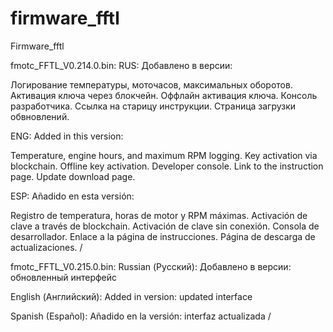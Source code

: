 # firmware_fftl

Firmware_fftl


fmotc_FFTL_V0.214.0.bin:
RUS:
Добавлено в версии:

Логирование температуры, моточасов, максимальных оборотов.
Активация ключа через блокчейн.
Оффлайн активация ключа.
Консоль разработчика.
Ссылка на старицу инструкции.
Страница загрузки обвновлений.

ENG:
Added in this version:

Temperature, engine hours, and maximum RPM logging.
Key activation via blockchain.
Offline key activation.
Developer console.
Link to the instruction page.
Update download page.

ESP:
Añadido en esta versión:

Registro de temperatura, horas de motor y RPM máximas.
Activación de clave a través de blockchain.
Activación de clave sin conexión.
Consola de desarrollador.
Enlace a la página de instrucciones.
Página de descarga de actualizaciones. /



fmotc_FFTL_V0.215.0.bin:
Russian (Русский):
Добавлено в версии:
обновленный интерфейс

English (Английский):
Added in version:
updated interface

Spanish (Español):
Añadido en la versión:
interfaz actualizada /



